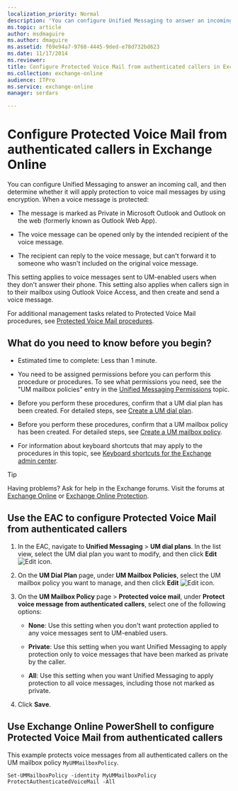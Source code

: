 ```yaml
---
localization_priority: Normal
description: 'You can configure Unified Messaging to answer an incoming call, and then determine whether it will apply protection to voice mail messages by using encryption. When a voice message is protected:'
ms.topic: article
author: msdmaguire
ms.author: dmaguire
ms.assetid: f69e94a7-9768-4445-9ded-e78d732bd623
ms.date: 11/17/2014
ms.reviewer: 
title: Configure Protected Voice Mail from authenticated callers in Exchange Online
ms.collection: exchange-online
audience: ITPro
ms.service: exchange-online
manager: serdars

---
```


# Configure Protected Voice Mail from authenticated callers in Exchange Online

You can configure Unified Messaging to answer an incoming call, and then determine whether it will apply protection to voice mail messages by using encryption. When a voice message is protected:

- The message is marked as Private in Microsoft Outlook and Outlook on the web (formerly known as Outlook Web App).

- The voice message can be opened only by the intended recipient of the voice message.

- The recipient can reply to the voice message, but can't forward it to someone who wasn't included on the original voice message.

This setting applies to voice messages sent to UM-enabled users when they don't answer their phone. This setting also applies when callers sign in to their mailbox using Outlook Voice Access, and then create and send a voice message.

For additional management tasks related to Protected Voice Mail procedures, see [Protected Voice Mail procedures](protected-voice-mail-procedures.md).

## What do you need to know before you begin?

- Estimated time to complete: Less than 1 minute.

- You need to be assigned permissions before you can perform this procedure or procedures. To see what permissions you need, see the "UM mailbox policies" entry in the [Unified Messaging Permissions](https://technet.microsoft.com/library/d326c3bc-8f33-434a-bf02-a83cc26a5498.aspx) topic.

- Before you perform these procedures, confirm that a UM dial plan has been created. For detailed steps, see [Create a UM dial plan](../../voice-mail-unified-messaging/connect-voice-mail-system/create-um-dial-plan.md).

- Before you perform these procedures, confirm that a UM mailbox policy has been created. For detailed steps, see [Create a UM mailbox policy](../../voice-mail-unified-messaging/set-up-voice-mail/create-um-mailbox-policy.md).

- For information about keyboard shortcuts that may apply to the procedures in this topic, see [Keyboard shortcuts for the Exchange admin center](../../accessibility/keyboard-shortcuts-in-admin-center.md).

> [!TIP]
> Having problems? Ask for help in the Exchange forums. Visit the forums at [Exchange Online](https://go.microsoft.com/fwlink/p/?linkId=267542) or [Exchange Online Protection](https://go.microsoft.com/fwlink/p/?linkId=285351).

## Use the EAC to configure Protected Voice Mail from authenticated callers

1. In the EAC, navigate to **Unified Messaging** \> **UM dial plans**. In the list view, select the UM dial plan you want to modify, and then click **Edit** ![Edit icon](../../media/ITPro_EAC_EditIcon.gif).

2. On the **UM Dial Plan** page, under **UM Mailbox Policies**, select the UM mailbox policy you want to manage, and then click **Edit** ![Edit icon](../../media/ITPro_EAC_EditIcon.gif).

3. On the **UM Mailbox Policy** page \> **Protected voice mail**, under **Protect voice message from authenticated callers**, select one of the following options:

   - **None**: Use this setting when you don't want protection applied to any voice messages sent to UM-enabled users.

   - **Private**: Use this setting when you want Unified Messaging to apply protection only to voice messages that have been marked as private by the caller.

   - **All**: Use this setting when you want Unified Messaging to apply protection to all voice messages, including those not marked as private.

4. Click **Save**.

## Use Exchange Online PowerShell to configure Protected Voice Mail from authenticated callers

This example protects voice messages from all authenticated callers on the UM mailbox policy `MyUMMailboxPolicy`.

```
Set-UMMailboxPolicy -identity MyUMMailboxPolicy ProtectAuthenticatedVoiceMail -All
```
